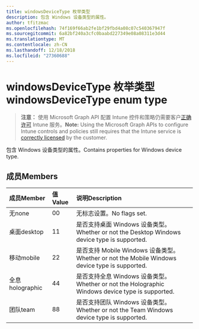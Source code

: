 ```yaml
---
title: windowsDeviceType 枚举类型
description: 包含 Windows 设备类型的属性。
author: tfitzmac
ms.openlocfilehash: 74f169f66ab2fe1bf29fbd4a08c07c540367947f
ms.sourcegitcommit: 6a82bf240a3cfc0baabd227349e08a08311e3d44
ms.translationtype: MT
ms.contentlocale: zh-CN
ms.lasthandoff: 12/18/2018
ms.locfileid: "27360688"
---
```

# <a name="windowsdevicetype-enum-type"></a><span data-ttu-id="6d34f-103">windowsDeviceType 枚举类型</span><span class="sxs-lookup"><span data-stu-id="6d34f-103">windowsDeviceType enum type</span></span>

> <span data-ttu-id="6d34f-104">**注意：** 使用 Microsoft Graph API 配置 Intune 控件和策略仍需要客户[正确许可](https://go.microsoft.com/fwlink/?linkid=839381) Intune 服务。</span><span class="sxs-lookup"><span data-stu-id="6d34f-104">**Note:** Using the Microsoft Graph APIs to configure Intune controls and policies still requires that the Intune service is [correctly licensed](https://go.microsoft.com/fwlink/?linkid=839381) by the customer.</span></span>

<span data-ttu-id="6d34f-105">包含 Windows 设备类型的属性。</span><span class="sxs-lookup"><span data-stu-id="6d34f-105">Contains properties for Windows device type.</span></span>
## <a name="members"></a><span data-ttu-id="6d34f-106">成员</span><span class="sxs-lookup"><span data-stu-id="6d34f-106">Members</span></span>
|<span data-ttu-id="6d34f-107">成员</span><span class="sxs-lookup"><span data-stu-id="6d34f-107">Member</span></span>|<span data-ttu-id="6d34f-108">值</span><span class="sxs-lookup"><span data-stu-id="6d34f-108">Value</span></span>|<span data-ttu-id="6d34f-109">说明</span><span class="sxs-lookup"><span data-stu-id="6d34f-109">Description</span></span>|
|:---|:---|:---|
|<span data-ttu-id="6d34f-110">无</span><span class="sxs-lookup"><span data-stu-id="6d34f-110">none</span></span>|<span data-ttu-id="6d34f-111">0</span><span class="sxs-lookup"><span data-stu-id="6d34f-111">0</span></span>|<span data-ttu-id="6d34f-112">无标志设置。</span><span class="sxs-lookup"><span data-stu-id="6d34f-112">No flags set.</span></span>|
|<span data-ttu-id="6d34f-113">桌面</span><span class="sxs-lookup"><span data-stu-id="6d34f-113">desktop</span></span>|<span data-ttu-id="6d34f-114">1</span><span class="sxs-lookup"><span data-stu-id="6d34f-114">1</span></span>|<span data-ttu-id="6d34f-115">是否支持桌面 Windows 设备类型。</span><span class="sxs-lookup"><span data-stu-id="6d34f-115">Whether or not the Desktop Windows device type is supported.</span></span>|
|<span data-ttu-id="6d34f-116">移动</span><span class="sxs-lookup"><span data-stu-id="6d34f-116">mobile</span></span>|<span data-ttu-id="6d34f-117">2</span><span class="sxs-lookup"><span data-stu-id="6d34f-117">2</span></span>|<span data-ttu-id="6d34f-118">是否支持 Mobile Windows 设备类型。</span><span class="sxs-lookup"><span data-stu-id="6d34f-118">Whether or not the Mobile Windows device type is supported.</span></span>|
|<span data-ttu-id="6d34f-119">全息</span><span class="sxs-lookup"><span data-stu-id="6d34f-119">holographic</span></span>|<span data-ttu-id="6d34f-120">4</span><span class="sxs-lookup"><span data-stu-id="6d34f-120">4</span></span>|<span data-ttu-id="6d34f-121">是否支持全息 Windows 设备类型。</span><span class="sxs-lookup"><span data-stu-id="6d34f-121">Whether or not the Holographic Windows device type is supported.</span></span>|
|<span data-ttu-id="6d34f-122">团队</span><span class="sxs-lookup"><span data-stu-id="6d34f-122">team</span></span>|<span data-ttu-id="6d34f-123">8</span><span class="sxs-lookup"><span data-stu-id="6d34f-123">8</span></span>|<span data-ttu-id="6d34f-124">是否支持团队 Windows 设备类型。</span><span class="sxs-lookup"><span data-stu-id="6d34f-124">Whether or not the Team Windows device type is supported.</span></span>|



